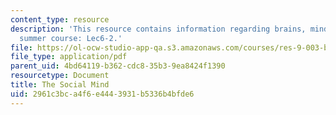 ```yaml
---
content_type: resource
description: 'This resource contains information regarding brains, minds and machines
  summer course: Lec6-2.'
file: https://ol-ocw-studio-app-qa.s3.amazonaws.com/courses/res-9-003-brains-minds-and-machines-summer-course-summer-2015/2961c3bca4f6e4443931b5336b4bfde6_MITRES_9_003SUM15_lec6-2.pdf
file_type: application/pdf
parent_uid: 4bd64119-b362-cdc8-35b3-9ea8424f1390
resourcetype: Document
title: The Social Mind
uid: 2961c3bc-a4f6-e444-3931-b5336b4bfde6
---
```

